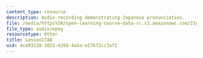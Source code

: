 ```yaml
---
content_type: resource
description: Audio recording demonstrating Japanese pronunciation.
file: /media/https%3A/open-learning-course-data-rc.s3.amazonaws.com/21g-504-japanese-iv-spring-2009/4ce93228302243584a5ae27672cc3af2_Lesson17A8.mp3
file_type: audio/mpeg
resourcetype: Other
title: Lesson17A8
uid: 4ce93228-3022-4358-4a5a-e27672cc3af2
---
```

